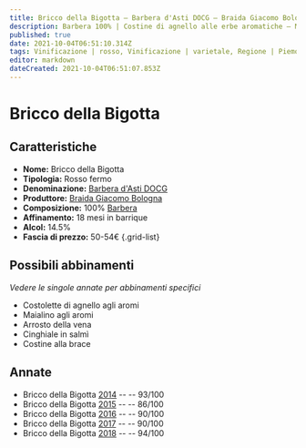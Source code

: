 ```yaml
---
title: Bricco della Bigotta – Barbera d'Asti DOCG – Braida Giacomo Bologna – Piemonte (IT) – 50-54€ – 3★-5★
description: Barbera 100% | Costine di agnello alle erbe aromatiche – Maialino agli aromi – Arrosto della vena – Cinghiale in salmì – Costine alla brace
published: true
date: 2021-10-04T06:51:10.314Z
tags: Vinificazione | rosso, Vinificazione | varietale, Regione | Piemonte (IT), Valutazioni | 5 stelle, Prezzi | 50-54€, Vitigni | Barbera, Alimento | agnello, Aromatizzazione | alle erbe aromatiche, Maialino agli aromi, Alimento | Arrosto della vena, Alimento | cinghiale, Aromatizzazione | in salmì, Alimento | agnello, Cottura | alla brace
editor: markdown
dateCreated: 2021-10-04T06:51:07.853Z
---
```


 # Bricco della Bigotta

## Caratteristiche
- **Nome:** Bricco della Bigotta
- **Tipologia:** Rosso fermo
- **Denominazione:** [Barbera d'Asti DOCG](/denominazioni/Italia/Piemonte/DOCG/Barbera-d-Asti) 
- **Produttore:** [Braida Giacomo Bologna](/produttori/Italia/Piemonte/Braida-Giacomo-Bologna)
- **Composizione:** 100% [Barbera](/vitigni/Italia/bacca-nera/barbera)
- **Affinamento:** 18 mesi in barrique
- **Alcol:** 14.5%
- **Fascia di prezzo:** 50-54€
{.grid-list}



## Possibili abbinamenti
*Vedere le singole annate per abbinamenti specifici*

- Costolette di agnello agli aromi
- Maialino agli aromi
- Arrosto della vena
- Cinghiale in salmì
- Costine alla brace

## Annate
- Bricco della Bigotta [2014](vini/Italia/Piemonte/Braida-Giacomo-Bologna/Bricco-della-Bigotta/2014) -- <span class="star-5"></span> -- 93/100
- Bricco della Bigotta [2015](vini/Italia/Piemonte/Braida-Giacomo-Bologna/Bricco-della-Bigotta/2015) -- <span class="star-3"></span> -- 86/100
- Bricco della Bigotta [2016](vini/Italia/Piemonte/Braida-Giacomo-Bologna/Bricco-della-Bigotta/2016) -- <span class="star-4"></span> -- 90/100
- Bricco della Bigotta [2017](vini/Italia/Piemonte/Braida-Giacomo-Bologna/Bricco-della-Bigotta/2017) -- <span class="star-4"></span> -- 90/100
- Bricco della Bigotta [2018](vini/Italia/Piemonte/Braida-Giacomo-Bologna/Bricco-della-Bigotta/2018) -- <span class="star-5"></span> -- 94/100
